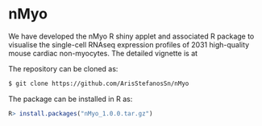 # nMyo

We have developed the nMyo R shiny applet and associated R package to visualise the single-cell RNAseq expression profiles of 2031 high-quality mouse cardiac non-myocytes. The detailed vignette is at 

The repository can be cloned as:

```bash
$ git clone https://github.com/ArisStefanosSn/nMyo
```

The package can be installed in R as:

```r
R> install.packages("nMyo_1.0.0.tar.gz")
```

